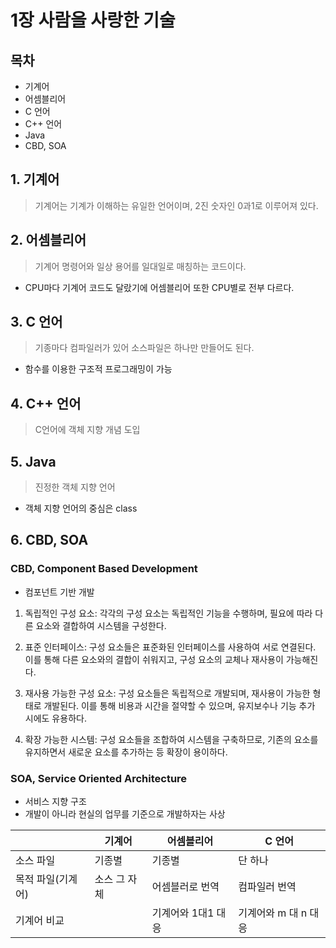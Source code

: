 # 1장 사람을 사랑한 기술

## 목차
- 기계어 
- 어셈블리어
- C 언어
- C++ 언어
- Java
- CBD, SOA


## 1. 기계어 
> 기계어는 기계가 이해하는 유일한 언어이며, 2진 숫자인 0과1로 이루어져 있다.

## 2. 어셈블리어
> 기계어 명령어와 일상 용어를 일대일로 매칭하는 코드이다.
- CPU마다 기계어 코드도 달랐기에 어셈블리어 또한 CPU별로 전부 다르다.

## 3. C 언어
> 기종마다 컴파일러가 있어 소스파일은 하나만 만들어도 된다.
- 함수를 이용한 구조적 프로그래밍이 가능

## 4. C++ 언어
> C언어에 객체 지향 개념 도입

## 5. Java
> 진정한 객체 지향 언어
- 객체 지향 언어의 중심은 class

## 6. CBD, SOA

### CBD, Component Based Development

- 컴포넌트 기반 개발
1. 독립적인 구성 요소: 각각의 구성 요소는 독립적인 기능을 수행하며, 필요에 따라 다른 요소와 결합하여 시스템을 구성한다.

2. 표준 인터페이스: 구성 요소들은 표준화된 인터페이스를 사용하여 서로 연결된다. 이를 통해 다른 요소와의 결합이 쉬워지고, 구성 요소의 교체나 재사용이 가능해진다.

3. 재사용 가능한 구성 요소: 구성 요소들은 독립적으로 개발되며, 재사용이 가능한 형태로 개발된다. 이를 통해 비용과 시간을 절약할 수 있으며, 유지보수나 기능 추가 시에도 유용하다.

4. 확장 가능한 시스템: 구성 요소들을 조합하여 시스템을 구축하므로, 기존의 요소를 유지하면서 새로운 요소를 추가하는 등 확장이 용이하다.
### SOA, Service Oriented Architecture
- 서비스 지향 구조
- 개발이 아니라 현실의 업무를 기준으로 개발하자는 사상



|   | 기계어 | 어셈블리어 |  C 언어|
| ------------ | ------------- | ------------ | ------------- |
| 소스 파일| 기종별  | 기종별 | 단 하나 |
| 목적 파일(기계어)| 소스 그 자체  |어셈블러로 번역|컴파일러 번역 |   |
| 기계어 비교|   |기계어와 1대1 대응 |기계어와 m 대 n 대응 |   |
